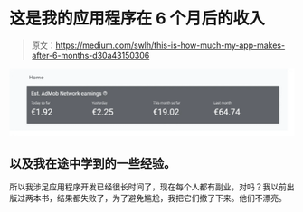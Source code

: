 # 这是我的应用程序在 6 个月后的收入

> 原文：<https://medium.com/swlh/this-is-how-much-my-app-makes-after-6-months-d30a43150306>

![](img/b4dfe8b82d6394852e31e245bd4e47fc.png)

## 以及我在途中学到的一些经验。

所以我涉足应用程序开发已经很长时间了，现在每个人都有副业，对吗？我以前出版过两本书，结果都失败了，为了避免尴尬，我把它们撤了下来。他们不漂亮。